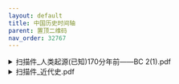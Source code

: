 ```yaml
---
layout: default
title: 中国历史时间轴
parent: 置顶二维码
nav_order: 32767
---
```


<details>
    <summary>扫描件_人类起源(已知)170分年前——BC 2(1).pdf</summary>
    <iframe src="https://mozilla.github.io/pdf.js/web/viewer.html?file=https://ghproxy.com/https://raw.githubusercontent.com/liubanlaobanzhang/study-together-docs/main/assets/扫描件_人类起源(已知)170分年前——BC 2(1).pdf" width="100%" height="100%"></iframe>
</details>

<details>
    <summary>扫描件_近代史.pdf</summary>
    <iframe src="https://mozilla.github.io/pdf.js/web/viewer.html?file=https://ghproxy.com/https://raw.githubusercontent.com/liubanlaobanzhang/study-together-docs/main/assets/扫描件_近代史.pdf" width="100%" height="100%"></iframe>
</details>